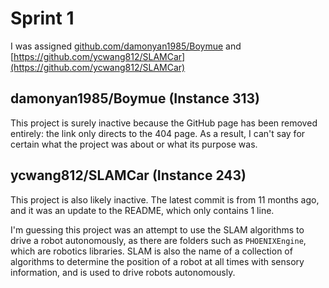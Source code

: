 # Sprint 1
I was assigned [github.com/damonyan1985/Boymue](github.com/damonyan1985/Boymue) and [https://github.com/ycwang812/SLAMCar](https://github.com/ycwang812/SLAMCar)

## damonyan1985/Boymue (Instance 313)

This project is surely inactive because the GitHub page has been removed entirely: the link only directs to the 404 page. As a result, I can't say for certain what the project was about or what its purpose was.

## ycwang812/SLAMCar (Instance 243)

This project is also likely inactive. The latest commit is from 11 months ago, and it was an update to the README, which only contains 1 line.

I'm guessing this project was an attempt to use the SLAM algorithms to drive a robot autonomously, as there are folders such as `PHOENIXEngine`, which are robotics libraries. SLAM is also the name of a collection of algorithms to determine the position of a robot at all times with sensory information, and is used to drive robots autonomously.
